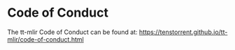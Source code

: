 # Code of Conduct

The tt-mlir Code of Conduct can be found at: <https://tenstorrent.github.io/tt-mlir/code-of-conduct.html>
